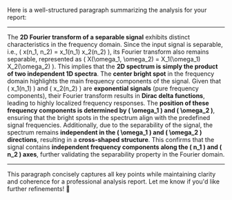 Here is a well-structured paragraph summarizing the analysis for your report:

---

The **2D Fourier transform of a separable signal** exhibits distinct characteristics in the frequency domain. Since the input signal is separable, i.e., \( x(n_1, n_2) = x_1(n_1) x_2(n_2) \), its Fourier transform also remains separable, represented as \( X(\omega_1, \omega_2) = X_1(\omega_1) X_2(\omega_2) \). This implies that the **2D spectrum is simply the product of two independent 1D spectra**. The **center bright spot** in the frequency domain highlights the main frequency components of the signal. Given that \( x_1(n_1) \) and \( x_2(n_2) \) are **exponential signals** (pure frequency components), their Fourier transform results in **Dirac delta functions**, leading to highly localized frequency responses. The **position of these frequency components is determined by \( \omega_1 \) and \( \omega_2 \)**, ensuring that the bright spots in the spectrum align with the predefined signal frequencies. Additionally, due to the separability of the signal, the spectrum remains **independent in the \( \omega_1 \) and \( \omega_2 \) directions**, resulting in a **cross-shaped structure**. This confirms that the signal contains **independent frequency components along the \( n_1 \) and \( n_2 \) axes**, further validating the separability property in the Fourier domain.

---

This paragraph concisely captures all key points while maintaining clarity and coherence for a professional analysis report. Let me know if you'd like further refinements! 🚀
